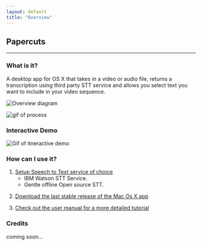 ```yaml
---
layout: default
title: "Overview"
---
```


## Papercuts 

---

### What is it?

A desktop app for OS X that takes in a video or audio file, returns a transcription using third party STT service and allows you select text you want to include in your video sequence. 

![Overview diagram](/img/)
<!-- use diagram from blog post -->

![gif of process]()

<!-- make and add gif -->



### Interactive Demo 

![Gif of itneractive demo ]()

### How can I use it?

1. [Setup Speech to Text service of choice](/user_manual/setup.html)
	-  IBM Watson STT Service.
	-  Gentle offline Open source STT.
<!-- find bluemix tutorial on IBM site -->
2. [Download the last stable release of the Mac Os X app ]()     
<!--  -->
3. [Check out the user manual for a more detailed tutorial]()   



### Credits 

coming soon...